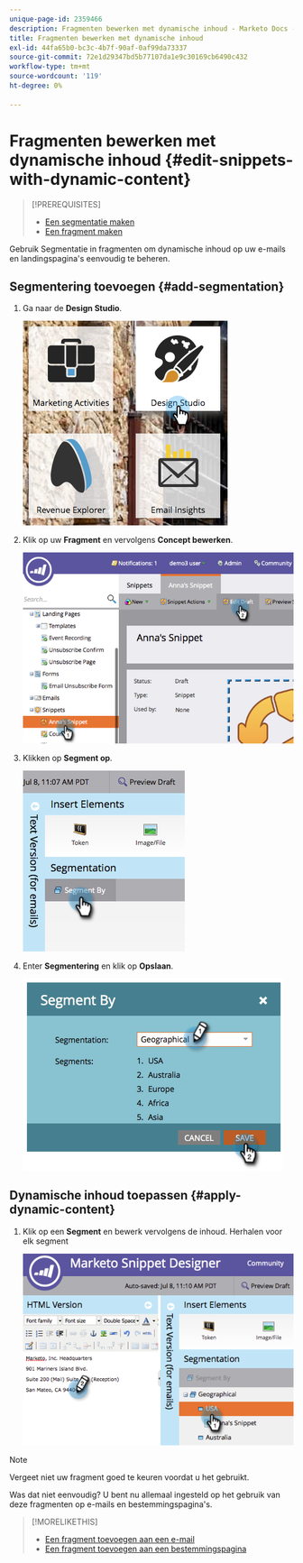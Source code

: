```yaml
---
unique-page-id: 2359466
description: Fragmenten bewerken met dynamische inhoud - Marketo Docs - Productdocumentatie
title: Fragmenten bewerken met dynamische inhoud
exl-id: 44fa65b0-bc3c-4b7f-90af-0af99da73337
source-git-commit: 72e1d29347bd5b77107da1e9c30169cb6490c432
workflow-type: tm+mt
source-wordcount: '119'
ht-degree: 0%

---
```


# Fragmenten bewerken met dynamische inhoud {#edit-snippets-with-dynamic-content}

>[!PREREQUISITES]
>
>* [Een segmentatie maken](/help/marketo/product-docs/personalization/segmentation-and-snippets/segmentation/create-a-segmentation.md)
>* [Een fragment maken](/help/marketo/product-docs/personalization/segmentation-and-snippets/snippets/create-a-snippet.md)


Gebruik Segmentatie in fragmenten om dynamische inhoud op uw e-mails en landingspagina&#39;s eenvoudig te beheren.

## Segmentering toevoegen {#add-segmentation}

1. Ga naar de **Design Studio**.

   ![](assets/designstudio-1.png)

1. Klik op uw **Fragment** en vervolgens **Concept bewerken**.

   ![](assets/image2014-9-16-8-3a59-3a14.png)

1. Klikken op **Segment op**.

   ![](assets/image2014-9-16-8-3a59-3a27.png)

1. Enter **Segmentering** en klik op **Opslaan**.

   ![](assets/image2014-9-16-8-3a59-3a42.png)

## Dynamische inhoud toepassen {#apply-dynamic-content}

1. Klik op een **Segment** en bewerk vervolgens de inhoud. Herhalen voor elk segment

   ![](assets/image2014-9-16-8-3a59-3a59.png)

>[!NOTE]
>
>Vergeet niet uw fragment goed te keuren voordat u het gebruikt.

Was dat niet eenvoudig? U bent nu allemaal ingesteld op het gebruik van deze fragmenten op e-mails en bestemmingspagina&#39;s.

>[!MORELIKETHIS]
>
>* [Een fragment toevoegen aan een e-mail](/help/marketo/product-docs/email-marketing/general/functions-in-the-editor/add-a-snippet-to-an-email.md)
>* [Een fragment toevoegen aan een bestemmingspagina](/help/marketo/product-docs/demand-generation/landing-pages/personalizing-landing-pages/add-a-snippet-to-a-landing-page.md)

